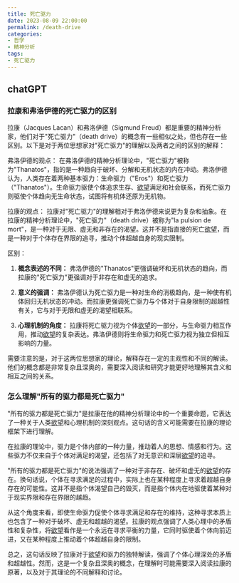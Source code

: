 ```yaml
---
title: 死亡驱力
date: 2023-08-09 22:00:00
permalink: /death-drive
categories:
- 哲学
- 精神分析
tags:
- 死亡驱力
---
```


## chatGPT
### 拉康和弗洛伊德的死亡驱力的区别

拉康（Jacques Lacan）和弗洛伊德（Sigmund Freud）都是重要的精神分析家，他们对于"死亡驱力"（death drive）的概念有一些相似之处，但也存在一些区别。以下是对于两位思想家对"死亡驱力"的理解以及两者之间的区别的解释：

弗洛伊德的观点：
在弗洛伊德的精神分析理论中，"死亡驱力"被称为"Thanatos"，指的是一种趋向于破坏、分解和无机状态的内在冲动。弗洛伊德认为，人类存在着两种基本驱力：生命驱力（"Eros"）和死亡驱力（"Thanatos"）。生命驱力驱使个体追求生存、[欲望](/desire)满足和社会联系，而死亡驱力则驱使个体趋向无生命状态，试图将有机体还原为无机物。

拉康的观点：
拉康对"死亡驱力"的理解相对于弗洛伊德来说更为复杂和抽象。在拉康的精神分析理论中，"死亡驱力"（death drive）被称为"la pulsion de mort"，是一种对于无限、虚无和非存在的渴望。这并不是指直接的死亡[欲望](/desire)，而是一种对于个体存在界限的追寻，推动个体超越自身的现实限制。

区别：
1. **概念表述的不同：** 弗洛伊德的"Thanatos"更强调破坏和无机状态的趋向，而拉康的"死亡驱力"更强调对于非存在和虚无的追求。

2. **意义的强调：** 弗洛伊德认为死亡驱力是一种对生命的消极趋向，是一种使有机体回归无机状态的冲动。而拉康更强调死亡驱力与个体对于自身限制的超越性有关，它与对于无限和虚无的渴望相联系。

3. **心理机制的角度：** 拉康将死亡驱力视为个体[欲望](/desire)的一部分，与生命驱力相互作用，推动[欲望](/desire)的复杂表达。弗洛伊德则将生命驱力和死亡驱力视为独立但相互影响的力量。

需要注意的是，对于这两位思想家的理论，解释存在一定的主观性和不同的解读。他们的概念都是非常复杂且深奥的，需要深入阅读和研究才能更好地理解其含义和相互之间的关系。

### 怎么理解"所有的驱力都是死亡驱力"
"所有的驱力都是死亡驱力"是拉康在他的精神分析理论中的一个重要命题，它表达了一种关于人类[欲望](/desire)和心理机制的深刻观点。这句话的含义可能需要在拉康的理论框架下进行理解。

在拉康的理论中，驱力是个体内部的一种力量，推动着人的思想、情感和行为。这些驱力不仅来自于个体对满足的渴望，还包括了对无意识和深层[欲望](/desire)的追寻。

"所有的驱力都是死亡驱力"的说法强调了一种对于非存在、破坏和虚无的[欲望](/desire)的存在。换句话说，个体在寻求满足的过程中，实际上也在某种程度上寻求着超越自身存在的可能性。这并不是指个体渴望自己的毁灭，而是指个体内在地驱使着某种对于现实界限和存在界限的越趋。

从这个角度来看，即使生命驱力促使个体寻求满足和存在的维持，这种寻求本质上也包含了一种对于破坏、虚无和超越的渴望。拉康的观点强调了人类心理中的矛盾性和复杂性，将[欲望](/desire)看作是一个永远在寻求平衡的力量，它同时驱使着个体向前迈进，又在某种程度上推动着个体超越自身的限制。

总之，这句话反映了拉康对于[欲望](/desire)和驱力的独特解读，强调了个体心理深处的矛盾和超越性。然而，这是一个复杂且深奥的概念，在理解时可能需要深入阅读拉康的原著，以及对于其理论的不同解释和讨论。

